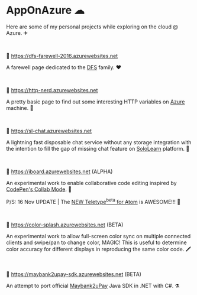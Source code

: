 # AppOnAzure ☁
Here are some of my personal projects while exploring on the cloud @ Azure. ✈

<br />

🔗 https://dfs-farewell-2016.azurewebsites.net

A farewell page dedicated to the [DFS](http://www.dynafront.com/) family. ❤

<br />

🔗 https://http-nerd.azurewebsites.net

A pretty basic page to find out some interesting HTTP variables on [Azure](https://azure.microsoft.com) machine. 🔎

<br />

🔗 https://sl-chat.azurewebsites.net

A lightning fast disposable chat service without any storage integration with the intention to fill the gap of missing chat feature on [SoloLearn](https://www.sololearn.com/) platform. 💬

<br />

🔗 https://iboard.azurewebsites.net (ALPHA)

An experimental work to enable collaborative code editing inspired by [CodePen's Collab Mode](https://blog.codepen.io/documentation/pro-features/collab-mode/). 🤝

P/S: 16 Nov UPDATE | The [NEW Teletype<sup>beta</sup> for Atom](https://teletype.atom.io/) is AWESOME!!! 💫

<br />

🔗 https://color-splash.azurewebsites.net (BETA)

An experimental work to allow full-screen color sync on multiple connected clients and swipe/pan to change color, MAGIC! This is useful to determine color accuracy for different displays in reproducing the same color code. 🖍

<br />

🔗 https://maybank2upay-sdk.azurewebsites.net (BETA)

An attempt to port official [Maybank2uPay](https://m2upay.maybank2u.com.my/sdk) Java SDK in .NET with C#. ⚗️
